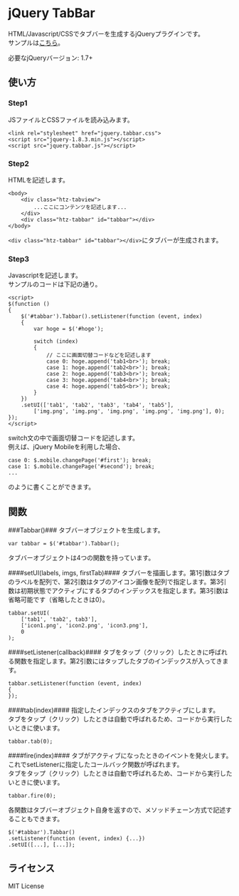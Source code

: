 jQuery TabBar
======================
HTML/Javascript/CSSでタブバーを生成するjQueryプラグインです。  
サンプルは[こちら](http://180.235.252.88/github/tabbar/sample.html)。

必要なjQueryバージョン: 1.7+

使い方
---
### Step1 ###
JSファイルとCSSファイルを読み込みます。  
	
    <link rel="stylesheet" href="jquery.tabbar.css">
    <script src="jquery-1.8.3.min.js"></script>
    <script src="jquery.tabbar.js"></script>
 
### Step2 ###
HTMLを記述します。  

    <body>
        <div class="htz-tabview">
            ...ここにコンテンツを記述します...
        </div>
        <div class="htz-tabbar" id="tabbar"></div>
    </body>

`<div class="htz-tabbar" id="tabbar"></div>`にタブバーが生成されます。

### Step3 ###
Javascriptを記述します。  
サンプルのコードは下記の通り。

    <script>
    $(function ()
    {
        $('#tabbar').Tabbar().setListener(function (event, index)
        {
            var hoge = $('#hoge');

            switch (index)
            {
                // ここに画面切替コードなどを記述します
                case 0: hoge.append('tab1<br>'); break;
                case 1: hoge.append('tab2<br>'); break;
                case 2: hoge.append('tab3<br>'); break;
                case 3: hoge.append('tab4<br>'); break;
                case 4: hoge.append('tab5<br>'); break;
            }
        })
        .setUI(['tab1', 'tab2', 'tab3', 'tab4', 'tab5'],
            ['img.png', 'img.png', 'img.png', 'img.png', 'img.png'], 0);
    });
    </script>

switch文の中で画面切替コードを記述します。  
例えば、jQuery Mobileを利用した場合、

    case 0: $.mobile.changePage('#first'); break;
    case 1: $.mobile.changePage('#second'); break;
    ...

のように書くことができます。

関数
---
###Tabbar()###
タブバーオブジェクトを生成します。

    var tabbar = $('#tabbar').Tabbar();

タブバーオブジェクトは4つの関数を持っています。

####setUI(labels, imgs, firstTab)####
タブバーを描画します。第1引数はタブのラベルを配列で、第2引数はタブのアイコン画像を配列で指定します。第3引数は初期状態でアクティブにするタブのインデックスを指定します。第3引数は省略可能です（省略したときは0）。

    tabbar.setUI(
        ['tab1', 'tab2', tab3'], 
        ['icon1.png', 'icon2.png', 'icon3.png'], 
        0
    );

####setListener(callback)####
タブをタップ（クリック）したときに呼ばれる関数を指定します。第2引数にはタップしたタブのインデックスが入ってきます。

    tabbar.setListener(function (event, index)
    {
    });

####tab(index)####
指定したインデックスのタブをアクティブにします。  
タブをタップ（クリック）したときは自動で呼ばれるため、コードから実行したいときに使います。

    tabbar.tab(0);

####fire(index)####
タブがアクティブになったときのイベントを発火します。これでsetListenerに指定したコールバック関数が呼ばれます。  
タブをタップ（クリック）したときは自動で呼ばれるため、コードから実行したいときに使います。

    tabbar.fire(0);

各関数はタブバーオブジェクト自身を返すので、メソッドチェーン方式で記述することもできます。

    $('#tabbar').Tabbar()
    .setListener(function (event, index) {...})
    .setUI([...], [...]);

ライセンス
----
MIT License